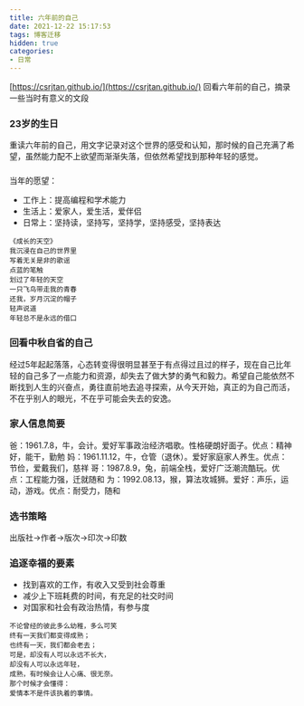 ```yaml
---
title: 六年前的自己
date: 2021-12-22 15:17:53
tags: 博客迁移
hidden: true
categories:
- 日常
---
```


[https://csrjtan.github.io/](https://csrjtan.github.io/)
回看六年前的自己，摘录一些当时有意义的文段

### 23岁的生日

重读六年前的自己，用文字记录对这个世界的感受和认知，那时候的自己充满了希望，虽然能力配不上欲望而渐渐失落，但依然希望找到那种年轻的感觉。

### 
当年的愿望：
- 工作上：提高编程和学术能力
- 生活上：爱家人，爱生活，爱伴侣
- 日常上：坚持读，坚持写，坚持学，坚持感受，坚持表达

```
《成长的天空》 
我沉浸在自己的世界里
写着无关是非的歌谣
点蓝的笔触
划过了年轻的天空
一只飞鸟带走我的青春
还我，岁月沉淀的帽子
轻声说道
年轻总不是永远的借口
```

### 回看中秋自省的自己
经过5年起起落落，心态转变得很明显甚至于有点得过且过的样子，现在自己比年轻的自己多了一点能力和资源，却失去了做大梦的勇气和毅力。希望自己能依然不断找到人生的兴奋点，勇往直前地去追寻探索，从今天开始，真正的为自己而活，不在乎别人的眼光，不在乎可能会失去的安逸。

### 家人信息简要
爸：1961.7.8，牛，会计。爱好军事政治经济唱歌。性格硬朗好面子。优点：精神好，能干，勤勉
妈：1961.11.12，牛，仓管（退休）。爱好家庭家人养生。优点：节俭，爱戴我们，慈祥
哥：1987.8.9，兔，前端全栈，爱好广泛潮流酷玩。优点：工程能力强，迁就随和
为：1992.08.13，猴，算法攻城狮。爱好：声乐，运动，游戏。优点：耐受力，随和

### 选书策略
出版社->作者->版次->印次->印数

### 追逐幸福的要素
- 找到喜欢的工作，有收入又受到社会尊重
- 减少上下班耗费的时间，有充足的社交时间
- 对国家和社会有政治热情，有参与度

``` 笔记本的一首诗
不论曾经的彼此多么幼稚，多么可笑
终有一天我们都变得成熟；
也终有一天，我们都会老去；
可是，却没有人可以永远不长大，
却没有人可以永远年轻，
成熟，有时候会让人心痛、很无奈。
那个时候才会懂得：
爱情本不是件该执着的事情。
```